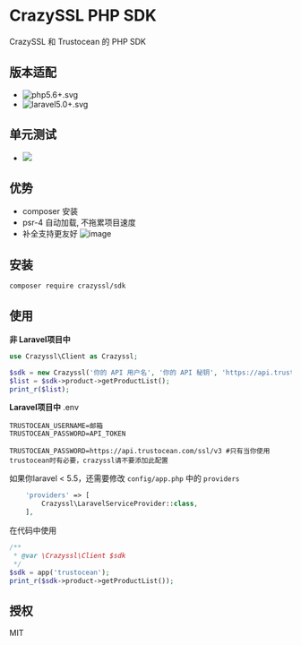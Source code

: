 # CrazySSL PHP SDK
CrazySSL 和 Trustocean 的 PHP SDK

## 版本适配
- ![php5.6+.svg](https://img.shields.io/badge/PHP-5.6+-4c1.svg)
- ![laravel5.0+.svg](https://img.shields.io/badge/Laravel-5.0+-4c1.svg)

## 单元测试
- [![](https://api.travis-ci.org/crazyssl/sdk.svg?branch=master)](https://travis-ci.org/crazyssl/sdk)

## 优势

- composer 安装
- psr-4 自动加载, 不拖累项目速度
- 补全支持更友好
![image](https://user-images.githubusercontent.com/6964962/63114609-dede0480-bfc7-11e9-9d4f-a5694d5ee3ab.png)

## 安装

```bash
composer require crazyssl/sdk
```

## 使用

**非 Laravel项目中**
```php
use Crazyssl\Client as Crazyssl;

$sdk = new Crazyssl('你的 API 用户名', '你的 API 秘钥', 'https://api.trustocean.com/ssl/v3'); #如果你是crazyssl开发者的话, 第三个参数可以不传
$list = $sdk->product->getProductList();
print_r($list);
```

**Laravel项目中**
.env
```env
TRUSTOCEAN_USERNAME=邮箱
TRUSTOCEAN_PASSWORD=API_TOKEN

TRUSTOCEAN_PASSWORD=https://api.trustocean.com/ssl/v3 #只有当你使用trustocean时有必要，crazyssl请不要添加此配置
```

如果你laravel < 5.5，还需要修改 `config/app.php` 中的 `providers`
```php
    'providers' => [
        Crazyssl\LaravelServiceProvider::class,
    ],
```

在代码中使用
```php
/**
 * @var \Crazyssl\Client $sdk
 */
$sdk = app('trustocean');
print_r($sdk->product->getProductList());
```

## 授权

MIT
